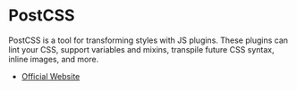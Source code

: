 # PostCSS

PostCSS is a tool for transforming styles with JS plugins. These plugins can lint your CSS, support variables and mixins, transpile future CSS syntax, inline images, and more.

- [Official Website](https://postcss.org/)
